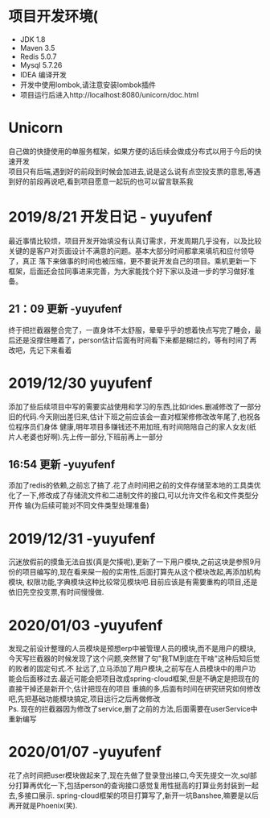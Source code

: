 # 项目开发环境(

+ JDK 1.8
+ Maven 3.5
+ Redis 5.0.7
+ Mysql 5.7.26
+ IDEA 编译开发
+ 开发中使用lombok,请注意安装lombok插件
+ 项目运行后进入http://localhost:8080/unicorn/doc.html

# Unicorn
自己做的快捷使用的单服务框架，如果方便的话后续会做成分布式以用于今后的快速开发  
项目只有后端,遇到好的前段到时候会加进去,说是这么说有点空投支票的意思,等遇到好的前段再说吧,看到项目愿意一起玩的也可以留言联系我


# 2019/8/21 开发日记 - yuyufenf
最近事情比较烦，项目开发开始填没有认真订需求，开发周期几乎没有，以及比较关键的是客户对页面设计不满意的问题。基本大部分时间都拿来填坑和应付领导了，真正
落下来做事的时间也被压缩，更不要说开发自己的项目。乘机更新一下框架，后面还会拉同事进来完善，为大家能找个好下家以及进一步的学习做好准备。
## 21：09 更新 -yuyufenf
终于把拦截器整合完了，一直身体不太舒服，晕晕乎乎的想着快点写完了睡会，最后还是没撑住睡着了，person估计后面有时间看下来都是糊烂的，等有时间了再改吧，先记下来看着
# 2019/12/30 yuyufenf
添加了些后续项目中写的需要实战使用和学习的东西,比如rides.删减修改了一部分旧的代码.今天刚出差归来,估计下班之前应该会一直对框架修修改改年尾了,也祝各位程序员们身体
健康,明年项目多赚钱还不用加班,有时间陪陪自己的家人女友(纸片人老婆也好啊).先上传一部分,下班前再上一部分
## 16:54 更新 -yuyufenf
添加了redis的依赖,之前忘了搞了.花了点时间把之前的文件存储至本地的工具类优化了一下,修改成了存储流文件和二进制文件的接口,可以允许文件名和文件类型分开传
输(为后续可能对不同文件类型处理准备)
# 2019/12/31 -yuyufenf
沉迷放假前的摸鱼无法自拔(真是欠揍呢),更新了一下用户模块,之前这块是参照9月份的项目编写的,现在看来屎一般的实用性,后面打算先从这个模块改起,再添加机构模块,
权限功能,字典模块这种比较常见模块吧.目前应该是有需要重构的项目,还是依旧先空投支票,有时间慢慢做.
# 2020/01/03 -yuyufenf
发现之前设计整理的人员模块是预想erp中被管理人员的模块,而不是用户的模块,今天写拦截器的时候发现了这个问题,突然冒了句"我TM到底在干啥"这种后知后觉的败者的固定句式.不
扯远了,立马添加了用户模块,之前写在人员模块中的用户功能会后面移过去.最近可能会把项目改成spring-cloud框架,但是不确定是把现在的直接干掉还是新开个,估计把现在的项目
重搞的多,后面有时间在研究研究如何修改吧,先把基础功能模块搞定,项目运行之后再做修改  
Ps. 现在的拦截器因为修改了service,删了之前的方法,后面需要在userService中重新编写
# 2020/01/07 -yuyufenf
花了点时间把user模块做起来了,现在先做了登录登出接口,今天先提交一次,sql部分打算再优化一下,包括person的查询接口感觉复用性挺高的打算业务封装到一起去,多接口展示.
spring-cloud框架的项目打算写了,新开一坑Banshee,嘛要是以后再开就是Phoenix(笑).
